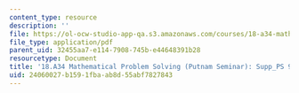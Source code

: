 ```yaml
---
content_type: resource
description: ''
file: https://ol-ocw-studio-app-qa.s3.amazonaws.com/courses/18-a34-mathematical-problem-solving-putnam-seminar-fall-2018/24060027b1591fbaab8d55abf7827843_MIT18_A34F18Supp9.pdf
file_type: application/pdf
parent_uid: 32455aa7-e114-7908-745b-e44648391b28
resourcetype: Document
title: '18.A34 Mathematical Problem Solving (Putnam Seminar): Supp_PS 9'
uid: 24060027-b159-1fba-ab8d-55abf7827843
---
```

